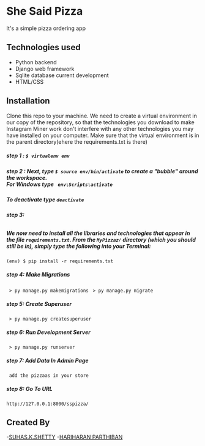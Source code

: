 # She Said Pizza
It's a simple pizza ordering app

Technologies used
----------
- Python backend
- Django web framework
- Sqlite database current development
- HTML/CSS

Installation
-----------
Clone this repo to your machine.
We need to create a virtual environment in our copy of the repository, so that the technologies you download to make Instagram Miner work don't interfere with any other technologies you may have installed on your computer.
Make sure that the virtual environment is in the parent directory(ehere the requirements.txt is there)

##### step 1 : ` $ virtualenv env `
##### step 2 : Next, type ` $ source env/bin/activate ` to create a "bubble" around the workspace. <br> For Windows type ` env\Scripts\activate`

##### To deactivate type `deactivate`
##### step 3: <p><br>We now need to install all the libraries and technologies that appear in the file ` requirements.txt `. From the ` MyPizzaz/ ` directory (which you should still be in), simply type the following into your Terminal:
</p>

` (env) $ pip install -r requirements.txt `
##### step 4: Make Migrations
` > py manage.py makemigrations`
` > py manage.py migrate`
##### step 5: Create Superuser
` > py manage.py createsuperuser`
##### step 6: Run Development Server
` > py manage.py runserver`
##### step 7: Add Data In Admin Page
` add the pizzaas in your store`
##### step 8: Go To URL
` http://127.0.0.1:8000/sspizza/ `

Created By
-----------
-[SUHAS.K.SHETTY](https://github.com/DarkSchokolade)
-[HARIHARAN PARTHIBAN](https://github.com/StealthAdder)